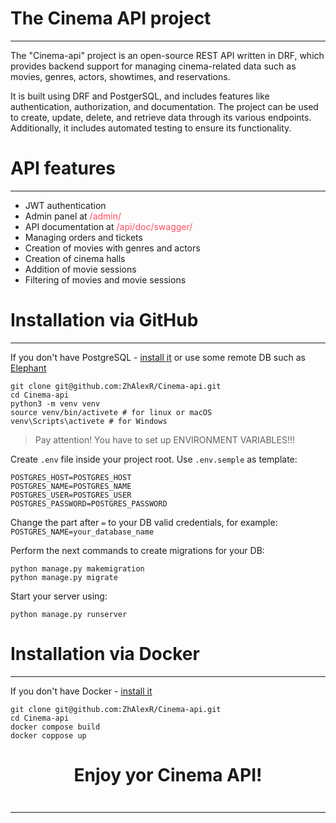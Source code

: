 # The Cinema API project
___
The "Cinema-api" project is an open-source REST API written in DRF, which provides backend support 
for managing cinema-related data such as movies, genres, actors,  showtimes, and reservations. 

It is built using DRF and PostgerSQL, and includes features like authentication, authorization, 
and documentation. 
The project can be used to create, update, delete, and retrieve data through its various endpoints. 
Additionally, it includes automated testing to ensure its functionality.

# API features

---
- JWT authentication 
- Admin panel at <span style="color: rgb(255, 76, 96);">/admin/<span> 
- API documentation at <span style="color: rgb(255, 76, 96)">/api/doc/swagger/<span> 
- Managing orders and tickets 
- Creation of movies with genres and actors 
- Creation of cinema halls 
- Addition of movie sessions 
- Filtering of movies and movie sessions

# Installation via GitHub
___
If you don't have PostgreSQL - [install it](https://www.postgresql.org/download/) or use some remote DB such as [Elephant](https://customer.elephantsql.com/)

```shell
git clone git@github.com:ZhAlexR/Cinema-api.git
cd Cinema-api
python3 -m venv venv
source venv/bin/activete # for linux or macOS
venv\Scripts\activete # for Windows
```
>Pay attention! You have to set up ENVIRONMENT VARIABLES!!!

Create `.env` file inside your project root. Use `.env.semple` as template:
```shell
POSTGRES_HOST=POSTGRES_HOST
POSTGRES_NAME=POSTGRES_NAME
POSTGRES_USER=POSTGRES_USER
POSTGRES_PASSWORD=POSTGRES_PASSWORD
```
Change the part after `=` to your DB valid credentials, for example:
`POSTGRES_NAME=your_database_name`

Perform the next commands to create migrations for your DB:
```shell
python manage.py makemigration
python manage.py migrate
```

Start your server using:
```shell
python manage.py runserver
```


# Installation via Docker

---

If you don't have Docker - [install it](https://docs.docker.com/get-docker/)
```shell
git clone git@github.com:ZhAlexR/Cinema-api.git
cd Cinema-api
docker compose build
docker coppose up
```

# <p style="text-align: center;">Enjoy yor Cinema API!</p>
<div align="center">
    <img src="https://media.giphy.com/media/t3sZxY5zS5B0z5zMIz/giphy-downsized-large.gif" alt="">
</div>

---
